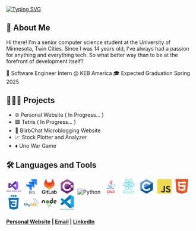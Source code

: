 [![Typing SVG](https://readme-typing-svg.demolab.com?font=Fira+Code&size=25&duration=6000&pause=800&random=false&width=435&lines=%E2%AD%90+Hi+I'm+My+My+;%F0%9F%92%BB+Computer+Science+'25+;%F0%9F%92%A1+Aspiring+Software+Engineer+)](https://git.io/typing-svg)
## 🧸 About Me
Hi there! I'm a senior computer science student at the University of Minnesota, Twin Cities. Since I was 14 years old, I've always had a passion for anything and everything tech. So what better way than to be at the forefront of development itself?

💼 Software Engineer Intern @ KEB America
🎓 Expected Graduation Spring 2025


## 👩🏻‍💻 Projects
- 🌐 Personal Website ( In Progress... )
- 🟪 Tetris ( In Progress... )
- 💬 BlirbChat Microblogging Website
- 📈 Stock Plotter and Analyzer
- ♦️ Uno War Game

## 🛠️ Languages and Tools
<div> 
  <img src="https://github.com/devicons/devicon/blob/master/icons/visualstudio/visualstudio-original-wordmark.svg" title="VisualStudio" alt="VisualStudio" width="40" height="40"/>&nbsp;
  <img src="https://github.com/devicons/devicon/blob/master/icons/jira/jira-original-wordmark.svg" title="Jira" alt="Jira" width="40" height="40"/>&nbsp;
  <img src="https://github.com/devicons/devicon/blob/master/icons/gitlab/gitlab-original-wordmark.svg" title="GitLab" alt="GitLab" width="40" height="40"/>&nbsp;
  <img src="https://github.com/devicons/devicon/blob/master/icons/csharp/csharp-original.svg" title="CSharp" alt="CSharp" width="40" height="40"/>&nbsp;
  <img src="https://cdn.jsdelivr.net/gh/devicons/devicon/icons/python/python-original.svg" title="Python" alt="Python" width="40" height="40"/>&nbsp;
  <img src="https://github.com/devicons/devicon/blob/master/icons/java/java-original-wordmark.svg" title="Java" alt="Java" width="40" height="40"/>&nbsp;
  <img src="https://github.com/devicons/devicon/blob/master/icons/react/react-original-wordmark.svg" title="React" alt="React" width="40" height="40"/>&nbsp;
  <img src="https://github.com/devicons/devicon/blob/master/icons/c/c-original.svg" title="C" alt="C" width="40" height="40"/>&nbsp;
  <img src="https://github.com/devicons/devicon/blob/master/icons/javascript/javascript-original.svg" title="JavaScript" alt="JavaScript" width="40" height="40"/>&nbsp;
  <img src="https://github.com/devicons/devicon/blob/master/icons/html5/html5-original.svg" title="HTML5" alt="HTML" width="40" height="40"/>&nbsp;
  <img src="https://github.com/devicons/devicon/blob/master/icons/css3/css3-plain-wordmark.svg"  title="CSS3" alt="CSS" width="40" height="40"/>&nbsp;
  <img src="https://github.com/devicons/devicon/blob/master/icons/mysql/mysql-original-wordmark.svg" title="MySQL"  alt="MySQL" width="40" height="40"/>&nbsp;
  <img src="https://github.com/devicons/devicon/blob/master/icons/nodejs/nodejs-original-wordmark.svg" title="NodeJS" alt="NodeJS" width="40" height="40"/>&nbsp;
  <img src="https://github.com/devicons/devicon/blob/master/icons/vscode/vscode-original-wordmark.svg" title="VSCode" alt="VSCode" width="40" height="40"/>&nbsp;
</div>

#### [Personal Website](https://www.mtnguyen.dev/) | [Email](https://nguy4513@umn.edu/) | [LinkedIn](https://www.linkedin.com/in/mymyn/)
